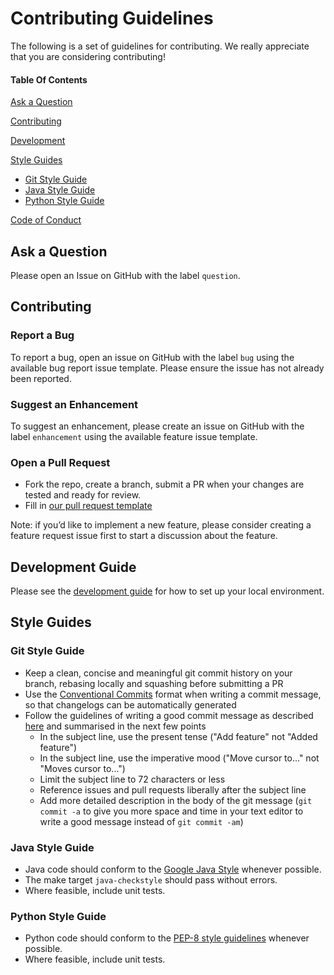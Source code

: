 # Contributing Guidelines

The following is a set of guidelines for contributing. We really appreciate that you are considering contributing!

#### Table Of Contents

[Ask a Question](#ask-a-question)

[Contributing](#contributing)

[Development](#development-guide)

[Style Guides](#style-guides)
* [Git Style Guide](#git-style-guide)
* [Java Style Guide](#java-style-guide)
* [Python Style Guide](#python-style-guide)

[Code of Conduct](https://github.com/nginxinc/nginx-wrapper/blob/master/CODE_OF_CONDUCT.md)

## Ask a Question

Please open an Issue on GitHub with the label `question`.

## Contributing

### Report a Bug

To report a bug, open an issue on GitHub with the label `bug` using the available bug report issue template. Please ensure the issue has not already been reported.

### Suggest an Enhancement

To suggest an enhancement, please create an issue on GitHub with the label `enhancement` using the available feature issue template.

### Open a Pull Request

* Fork the repo, create a branch, submit a PR when your changes are tested and ready for review.
* Fill in [our pull request template](/.github/PULL_REQUEST_TEMPLATE.md)

Note: if you’d like to implement a new feature, please consider creating a feature request issue first to start a discussion about the feature.

## Development Guide

Please see the [development guide](docs/development.md) for how to set up your local environment.

## Style Guides

### Git Style Guide

* Keep a clean, concise and meaningful git commit history on your branch, rebasing locally and squashing before submitting a PR
* Use the [Conventional Commits](https://www.conventionalcommits.org/en/v1.0.0/) format when writing a commit message, so that changelogs can be automatically generated
* Follow the guidelines of writing a good commit message as described [here](https://chris.beams.io/posts/git-commit/) and summarised in the next few points
    * In the subject line, use the present tense ("Add feature" not "Added feature")
    * In the subject line, use the imperative mood ("Move cursor to..." not "Moves cursor to...")
    * Limit the subject line to 72 characters or less
    * Reference issues and pull requests liberally after the subject line
    * Add more detailed description in the body of the git message (`git commit -a` to give you more space and time in your text editor to write a good message instead of `git commit -am`)

### Java Style Guide

* Java code should conform to the [Google Java Style](https://checkstyle.org/styleguides/google-java-style-20180523/javaguide.html) whenever possible.
* The make target `java-checkstyle` should pass without errors.
* Where feasible, include unit tests.


### Python Style Guide

* Python code should conform to the [PEP-8 style guidelines](https://www.python.org/dev/peps/pep-0008/) whenever possible.
* Where feasible, include unit tests.
